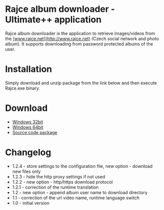 # Rajce album downloader - Ultimate++ application

Rajce album downloader is the application to retrieve images/videos from the [www.rajce.net](http://www.rajce.net) (Czech social network and photo album). It supports downloading from password protected albums of the user.

# Installation

Simply download and unzip package from the link below and then execute Rajce.exe binary.

# Download

* [Windows 32bit](https://github.com/CoolmanCZ/rajce/raw/master/release/rajce-1.2.4-32bit.zip)
* [Windows 64bit](https://github.com/CoolmanCZ/rajce/raw/master/release/rajce-1.2.4-64bit.zip)
* [Source code package](https://github.com/CoolmanCZ/rajce/raw/master/release/Rajce.upp-1.2.4.tar.bz2)

# Changelog

* 1.2.4 - store settings to the configuration file, new option - download new files only
* 1.2.3 - hide the http proxy settings if not used
* 1.2.2 - new option - http/https download protocol
* 1.2.1 - correction of the runtime translation
* 1.2 - new option - append album user name to download directory
* 1.1 - correction of the url video name, runtime language switch
* 1.0 - initial version


